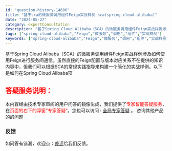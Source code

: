 ```yaml
---
id: "question-history-14606"
title: "基于sca的微服务调用组件Feign实战样例 sca(spring-cloud-alibaba)"
date: "2024-05-27"
category: expertConsultation
description: "基于Spring Cloud Alibaba（SCA）的微服务调用组件Feign实战样例涉及如何使用Feign进行服务间通信。虽然直接的Feign配置与版本对应关系不在提供的知识内容中，但我们可以根据SCA的常规实践指导来构建一个简化的实战样例。以下是如何在Spring Cloud Alibaba项"
tags: ["spring-cloud-alibaba","Feign","微服务","调用","组件","实战样例"]
keywords: ["spring-cloud-alibaba","Feign","微服务","调用","组件","实战样例"]
---
```


基于Spring Cloud Alibaba（SCA）的微服务调用组件Feign实战样例涉及如何使用Feign进行服务间通信。虽然直接的Feign配置与版本对应关系不在提供的知识内容中，但我们可以根据SCA的常规实践指导来构建一个简化的实战样例。以下是如何在Spring Cloud Alibaba项
## <font color="#FF0000">答疑服务说明：</font> 

本内容经由技术专家审阅的用户问答的镜像生成，我们提供了<font color="#FF0000">专家智能答疑服务</font>，在<font color="#FF0000">页面的右下的浮窗”专家答疑“</font>。您也可以访问 : [全局专家答疑](https://opensource.alibaba.com/chatBot) 。 咨询其他产品的的问题

### 反馈
如问答有错漏，欢迎点：[差评](https://ai.nacos.io/user/feedbackByEnhancerGradePOJOID?enhancerGradePOJOId=14614)给我们反馈。
